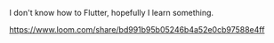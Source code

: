 I don't know how to Flutter, hopefully I learn something.

https://www.loom.com/share/bd991b95b05246b4a52e0cb97588e4ff

